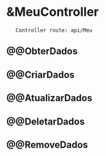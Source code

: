 # &MeuController
       Controller route: api/Meu
## @@ObterDados
       
## @@CriarDados
       
## @@AtualizarDados
       
## @@DeletarDados
       
## @@RemoveDados
       
